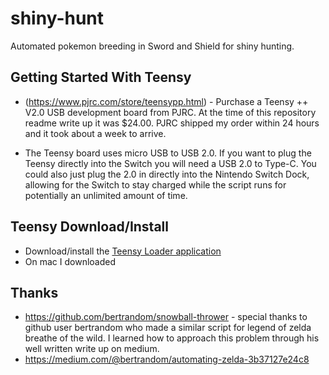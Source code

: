 # shiny-hunt
Automated pokemon breeding in Sword and Shield for shiny hunting.


## Getting Started With Teensy
* (https://www.pjrc.com/store/teensypp.html) - Purchase a Teensy ++ V2.0 USB development board from PJRC. At the time of this repository readme write up it was $24.00. PJRC shipped my order within 24 hours and it took about a week to arrive.

* The Teensy board uses micro USB to USB 2.0. If you want to plug the Teensy directly into the Switch you will need a USB 2.0 to Type-C. You could also just plug the 2.0 in directly into the Nintendo Switch Dock, allowing for the Switch to stay charged while the script runs for potentially an unlimited amount of time.

## Teensy Download/Install
* Download/install the [Teensy Loader application](https://www.pjrc.com/teensy/loader.html)
* On mac I downloaded 

## Thanks
* https://github.com/bertrandom/snowball-thrower - special thanks to github user bertrandom who made a similar script for legend of zelda breathe of the wild. I learned how to approach this problem through his well written write up on medium.
* https://medium.com/@bertrandom/automating-zelda-3b37127e24c8
